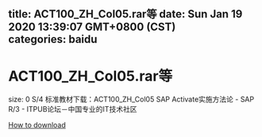 
title: ACT100_ZH_Col05.rar等
date: Sun Jan 19 2020 13:39:07 GMT+0800 (CST)    
categories: baidu
---

# ACT100_ZH_Col05.rar等
size: 0
 S/4 标准教材下载：ACT100_ZH_Col05 SAP Activate实施方法论 - SAP R/3 - ITPUB论坛－中国专业的IT技术社区
 

[How to download](https://bpcam.bemobtrk.com/go/2ceec3aa-1ca2-46d6-b9ff-aaa5c184517c?jno=4554)